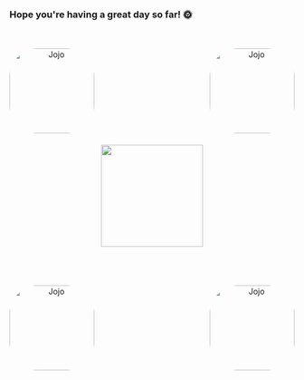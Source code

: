 ### Hope you're having a great day so far! 🌞
 

<div align="center">
    <br>
    <br>
<img align="right" alt="Jojo" height="150" style="border-radius:50px;" src="https://media.discordapp.net/attachments/964892160124157966/1047330214352531466/1806920_aky45mjA.png?width=452&height=452"> 
 <img align="left" alt="Jojo" height="150" style="border-radius:50px;" src="https://media.discordapp.net/attachments/964892160124157966/1047330195377504336/1806920_JN0LCbey.png?width=452&height=452"> 
  <br>
  <br>
  <br>
  <br>
  <br>
 <br>
   <br>
  <br>
  <br>
 <br>
 <a href="https://github.com/JoaoDaviRibeiro">
    <img align="center" height="180em" src="https://github-readme-stats.vercel.app/api?username=JoaoDaviRibeiro&show_icons=true&theme=darkclude_all_commits=true&count_private=true"/>
    <br>
    <br>
    <br>
    <br>
   <div style="display: inline_block"><br>
<img align="right" alt="Jojo" height="150" style="border-radius:50px;" src="https://cdn.discordapp.com/attachments/964892160124157966/1047305949653770260/download20221102210130.png"> 
<img align="left" alt="Jojo" height="150" style="border-radius:50px;" src="https://media.discordapp.net/attachments/964892160124157966/1047312545469435984/download20221102210021.png?width=452&height=452">
</div>

<!--
**JoaoDaviRibeiro/JoaoDaviRibeiro** is a ✨ _special_ ✨ repository because its `README.md` (this file) appears on your GitHub profile.

Here are some ideas to get you started:

- 🔭 I’m currently working on ...
- 🌱 I’m currently learning ...
- 👯 I’m looking to collaborate on ...
- 🤔 I’m looking for help with ...
- 💬 Ask me about ...
- 📫 How to reach me: ...
- 😄 Pronouns: ...
- ⚡ Fun fact: ...
-->
